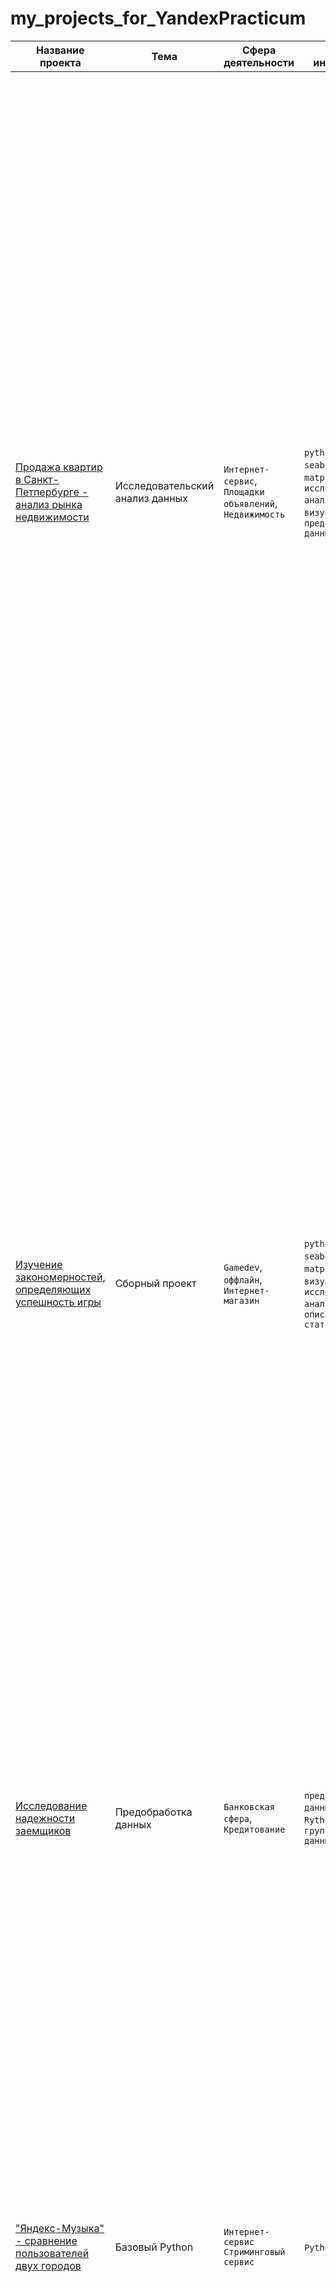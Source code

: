 # my_projects_for_YandexPracticum

| Название проекта | Тема  | Сфера деятельности | Навыки, инструменты | Задачи проект, описание                 | Ключевые слова проекта |
|------------------|-------|--------------------|---------------------|-----------------------------------------|------------------------|
|[Продажа квартир в Санкт-Петпербурге - анализ рынка недвижимости](https://github.com/NSholo-data/my_projects_for_YandexPracticum/tree/main/research_of_ads_for_the_sale_of_apartments)|Исследовательский анализ данных|`Интернет-сервис`, `Площадки объявлений`, `Недвижимость`|`python`, `pandas`, `seaborn`, `matplotlib`, `исследовательский анализ`, `визуализация`, `предобработка данных`|Провести исследовательский анализ данных, который поможет установить параметры, влияющие на цену объектов. Это позволит построить автоматизированную систему: она отследит аномалии и мошенническую деятельность. <br><br> На основании архивных данных объявлений о продаже квартир в Санкт-Петербурге и соседних населённых пунктах за несколько лет сервиса Яндекс Недвижимость нужно научиться определять рыночную стоимость объектов недвижимости. Необходимо провести исследовательский анализ данных, который поможет установить параметры, влияющие на цену объектов. Это позволит построить автоматизированную систему: она отследит аномалии и мошенническую деятельность. По каждой квартире на продажу доступны два вида данных. Первые вписаны пользователем, вторые — получены автоматически на основе картографических данных. Например, расстояние до центра, аэропорта и других объектов — эти данные автоматически получены из геосервисов. Количество парков и водоёмов также заполняется без участия пользователя.|обработка данных, histogram, boxplot, scttermatrix, scatterplot, категоризация, мониторинг|
|[Изучение закономерностей, определяющих успешность игры](https://github.com/NSholo-data/my_projects_for_YandexPracticum/tree/main/games)|Сборный проект|`Gamedev`, `оффлайн`, `Интернет-магазин`|`python`, `pandas`, `seaborn`, `matplotlib`, `numpy`, `визуализация`, `исследовательский анализ`, `описательная статистика`|Выявить определяющие успешность игры закономерности. Это позволит сделать ставку на потенциально популярный продукт и спланировать рекламные кампании.<br><br>Интернет-магазин "Стримчик", продает по всему миру комьюторные игры. Из открытых источников доступны исторические данные о продажахигр, оценки пользователей и экспертов, жанры и платформы (например, Xbox или PlayStation). Это позволит сделать ставку на потенциально популярный продукт и спланировать рекламные кампании. Перед нами данные до 2016 года. Мы планируем кампанию на 2017 год. В наборе данных попадается аббревиатура ESRB (Entertainment Software Rating Board) — это ассоциация, определяющая возрастной рейтинг компьютерных игр. ESRB оценивает игровой контент и присваивает ему подходящую возрастную категорию, например, «Для взрослых», «Для детей младшего возраста» или «Для подростков».|обработка данных, исследовательский анализ, статистический анализ, boxplot|
|[Исследование надежности заемщиков](https://github.com/NSholo-data/my_projects_for_YandexPracticum/tree/main/bank_borrower_reliability_research)|Предобработка данных|`Банковская сфера`, `Кредитование`|`предобработка данных`, `Pandas`, `Rython`, `группировка данных`|Нужно разобраться, влияет ли семейное положение и количество детей клиента на факт погашения кредита в срок. <br><br> Входные данные от банка — статистика о платёжеспособности клиентов.Заказчик — кредитный отдел банка. Результаты исследования будут учтены при построении модели кредитного скоринга — специальной системы, которая оценивает способность потенциального заёмщика вернуть кредит банку.|обработка данных, дубликаты, группировка, категоризация, пропуски|
|["Яндекс-Музыка" - сравнение пользователей двух городов](https://github.com/NSholo-data/my_projects_for_YandexPracticum/tree/main/yandex_music)|Базовый Python|`Интернет-сервис` `Cтриминговый сервис`|`Python`, `Pandas`|На реальных данных Яндекс.Музыки с помощью библиотеки Pandas проверить данные и сравнить поведение и предпочтения пользователей двух городов - Москвы и Санкт-Петербурга. <br><br> На данных Яндекс Музыки проверены гипотезы о поведени и предпочтениях пользователей двух столиц. Гипотезы: <br>- Активность пользователей зависит от дня недели. Причём в Москве и Петербурге это проявляется по-разному.<br> - Утром в понедельник в Москве преобладают одни жанры музыки, а в Петербурге — другие. Это верно и для вечера пятницы.<br> - Москва и Петербург предпочитают разные жанры музыки. В Москве чаще слушают поп-музыку, в Петербурге — русский рэп.|обработка данных, дубликаты, пропуски, группировка, сортировка, логическая индексация|
|[Прогноз оттока клиента банка](https://github.com/NSholo-data/my_projects_for_YandexPracticum/tree/main/bank%20-%20customer%20outflow)|Обучение с учителем|`Бизнес`, `Инвестиции`, `Банковская сфера`, `Кредитование`|`Pandas`, `Matplotlib`, `Seaborn`, `Scikit-learn`|На основании предоставленых исторических данных о поведении клиентов и расторжении договоров с банком построить модель с предельно большим значением F1-меры (довести метрику до 0.59). Проверьте F1-меру на тестовой выборке. Дополнительно измерить AUC-ROC, сравнить её значение с F1-мерой.<br><br> Из «Бета-Банка» стали уходить клиенты. Каждый месяц. Немного, но заметно. Банковские маркетологи посчитали: сохранять текущих клиентов дешевле, чем привлекать новых. Нужно спрогнозировать, уйдёт клиент из банка в ближайшее время или нет.|классификация, бинарная классификация, подбор гиперпараметров, визуализация, выбор модели МО|
|[Защита данных клиента страховой компании](https://github.com/NSholo-data/my_projects_for_YandexPracticum/tree/main/linear_algebra)|Линейная алгебра|`Банковская сфера`, `Интернет-сервисы`, `Инвестиции`, `Телеком`|`Pandas`, `numpy`, `seabrn`, `matplotlib`, `plotly`, `scikit-learn`|Разработать такой метод преобразования данных, чтобы по ним было сложно восстановить персональную информацию. Обосновать корректность его работы.<br><br>Нужно защитить данные клиентов страховой компании «Хоть потоп». Нужно защитить данные, чтобы при преобразовании качество моделей машинного обучения не ухудшилось. Подбирать наилучшую модель не требуется.|Pandas, numpy, seabrn, matplotlib, plotly, scikit-learn, визуализация, машинное обучение, линейная алгебра, регрессия, разработка модели анонимизации персональных данных|
